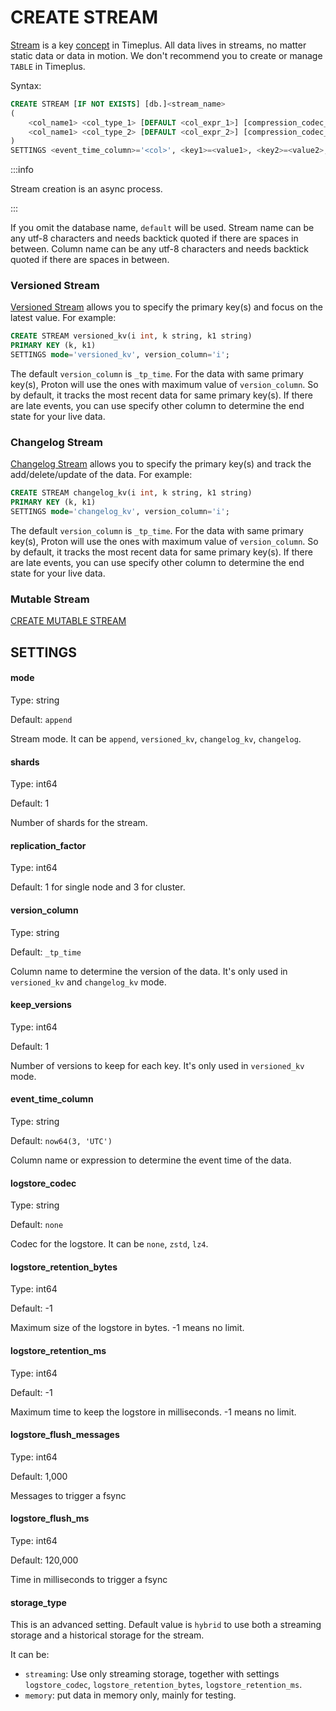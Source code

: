# CREATE STREAM

[Stream](/working-with-streams) is a key [concept](/glossary) in Timeplus. All data lives in streams, no matter static data or data in motion. We don't recommend you to create or manage `TABLE` in Timeplus.

Syntax:

```sql
CREATE STREAM [IF NOT EXISTS] [db.]<stream_name>
(
    <col_name1> <col_type_1> [DEFAULT <col_expr_1>] [compression_codec_1],
    <col_name1> <col_type_2> [DEFAULT <col_expr_2>] [compression_codec_2]
)
SETTINGS <event_time_column>='<col>', <key1>=<value1>, <key2>=<value2>, ...
```

:::info

Stream creation is an async process.

:::

If you omit the database name, `default` will be used. Stream name can be any utf-8 characters and needs backtick quoted if there are spaces in between. Column name can be any utf-8 characters and needs backtick quoted if there are spaces in between.

### Versioned Stream

[Versioned Stream](/versioned-stream) allows you to specify the primary key(s) and focus on the latest value. For example:

```sql
CREATE STREAM versioned_kv(i int, k string, k1 string)
PRIMARY KEY (k, k1)
SETTINGS mode='versioned_kv', version_column='i';
```

The default `version_column` is `_tp_time`. For the data with same primary key(s), Proton will use the ones with maximum value of  `version_column`. So by default, it tracks the most recent data for same primary key(s). If there are late events, you can use specify other column to determine the end state for your live data.

### Changelog Stream

[Changelog Stream](/changelog-stream) allows you to specify the primary key(s) and track the add/delete/update of the data. For example:

```sql
CREATE STREAM changelog_kv(i int, k string, k1 string)
PRIMARY KEY (k, k1)
SETTINGS mode='changelog_kv', version_column='i';
```

The default `version_column` is `_tp_time`. For the data with same primary key(s), Proton will use the ones with maximum value of  `version_column`. So by default, it tracks the most recent data for same primary key(s). If there are late events, you can use specify other column to determine the end state for your live data.

### Mutable Stream

[CREATE MUTABLE STREAM](/sql-create-mutable-stream)

## SETTINGS
#### mode
Type: string

Default: `append`

Stream mode. It can be `append`, `versioned_kv`, `changelog_kv`, `changelog`.

#### shards
Type: int64

Default: 1

Number of shards for the stream.

#### replication_factor
Type: int64

Default: 1 for single node and 3 for cluster.

#### version_column
Type: string

Default: `_tp_time`

Column name to determine the version of the data. It's only used in `versioned_kv` and `changelog_kv` mode.

#### keep_versions
Type: int64

Default: 1

Number of versions to keep for each key. It's only used in `versioned_kv` mode.

#### event_time_column
Type: string

Default: `now64(3, 'UTC')`

Column name or expression to determine the event time of the data.

#### logstore_codec
Type: string

Default: `none`

Codec for the logstore. It can be `none`, `zstd`, `lz4`.

#### logstore_retention_bytes
Type: int64

Default: -1

Maximum size of the logstore in bytes. -1 means no limit.

#### logstore_retention_ms
Type: int64

Default: -1

Maximum time to keep the logstore in milliseconds. -1 means no limit.

#### logstore_flush_messages
Type: int64

Default: 1,000

Messages to trigger a fsync

#### logstore_flush_ms
Type: int64

Default: 120,000

Time in milliseconds to trigger a fsync

#### storage_type
This is an advanced setting. Default value is `hybrid` to use both a streaming storage and a historical storage for the stream.

It can be:
* `streaming`: Use only streaming storage, together with settings `logstore_codec`, `logstore_retention_bytes`, `logstore_retention_ms`.
* `memory`: put data in memory only, mainly for testing.
